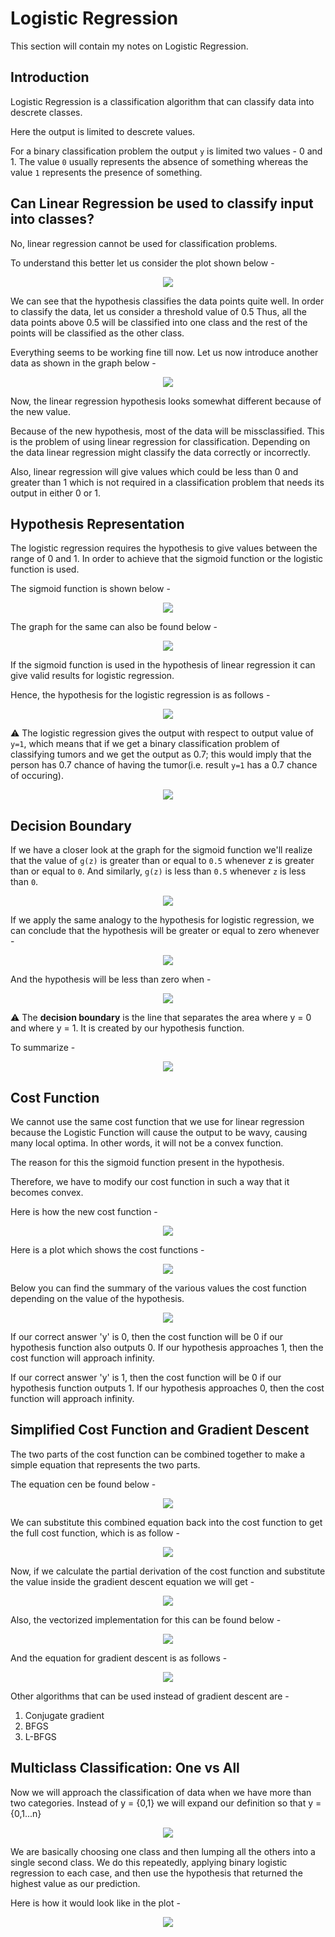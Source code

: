 # Logistic Regression

This section will contain my notes on Logistic Regression. 

## Introduction

Logistic Regression is a classification algorithm that can classify data into descrete classes. 

Here the output is limited to descrete values. 

For a binary classification problem the output ```y``` is limited two values - 0 and 1. The value ```0``` usually represents the absence of something whereas the value ```1``` represents the presence of something. 

## Can Linear Regression be used to classify input into classes?

No, linear regression cannot be used for classification problems. 

To understand this better let us consider the plot shown below - 

<p align="center"><img src ="images/graph-1.png"/>

We can see that the hypothesis classifies the data points quite well. In order to classify the data, let us consider a threshold value of 0.5
Thus, all the data points above 0.5 will be classified into one class and the rest of the points will be classified as the other class.

Everything seems to be working fine till now. Let us now introduce another data as shown in the graph below -

<p align="center"><img src ="images/graph-2.png"/>

Now, the linear regression hypothesis looks somewhat different because of the new value.  

Because of the new hypothesis, most of the data will be missclassified. This is the problem of using linear regression for classification. Depending on the data linear regression might classify the data correctly or incorrectly.

Also, linear regression will give values which could be less than 0 and greater than 1 which is not required in a classification problem that needs its output in either 0 or 1. 

## Hypothesis Representation

The logistic regression requires the hypothesis to give values between the range of 0 and 1. In order to achieve that the sigmoid function or the logistic function is used.

The sigmoid function is shown below - 

<p align="center"><img src ="images/sigmoid.jpg"/>

The graph for the same can also be found below - 

<p align="center"><img src ="images/sigmoid.png"/>

If the sigmoid function is used in the hypothesis of linear regression it can give valid results for logistic regression. 

Hence, the hypothesis for the logistic regression is as follows - 

<p align="center"><img src ="images/hypothesis.jpg"/>

:warning: The logistic regression gives the output with respect to output value of ```y=1```, which means that if we get a binary classification problem of classifying tumors and we get the output as 0.7; this would imply that the person has 0.7 chance of having the tumor(i.e. result ```y=1``` has a 0.7 chance of occuring).

<p align="center"><img src ="images/probability.png"/>

## Decision Boundary

If we have a closer look at the graph for the sigmoid function we'll realize that the value of ```g(z)``` is greater than or equal to ```0.5``` whenever z is greater than or equal to ```0```. And similarly, ```g(z)``` is less than ```0.5``` whenever ```z``` is less than ```0```. 

<p align="center"><img src ="images/comparision-3.png"/>

If we apply the same analogy to the hypothesis for logistic regression, we can conclude that the hypothesis will be greater or equal to zero whenever - 

<p align="center"><img src ="images/comparision-1.jpg"/>

And the hypothesis will be less than zero when -

<p align="center"><img src ="images/comparision-2.jpg"/>

:warning: The **decision boundary** is the line that separates the area where y = 0 and where y = 1. It is created by our hypothesis function.

To summarize - 

<p align="center"><img src ="images/summary-1.png"/>

## Cost Function

We cannot use the same cost function that we use for linear regression because the Logistic Function will cause the output to be wavy, causing many local optima. In other words, it will not be a convex function.

The reason for this the sigmoid function present in the hypothesis. 

Therefore, we have to modify our cost function in such a way that it becomes convex. 

Here is how the new cost function - 

<p align="center"><img src ="images/cost-function.png"/>

Here is a plot which shows the cost functions - 

<p align="center"><img src ="images/plot-of-cost-functions.png"/>

Below you can find the summary of the various values the cost function depending on the value of the hypothesis. 

<p align="center"><img src ="images/cost-function-info.png"/>

If our correct answer 'y' is 0, then the cost function will be 0 if our hypothesis function also outputs 0. If our hypothesis approaches 1, then the cost function will approach infinity.

If our correct answer 'y' is 1, then the cost function will be 0 if our hypothesis function outputs 1. If our hypothesis approaches 0, then the cost function will approach infinity.

## Simplified Cost Function and Gradient Descent

The two parts of the cost function can be combined together to make a simple equation that represents the two parts. 

The equation cen be found below - 

<p align="center"><img src ="images/combined-cost-function.png"/>

We can substitute this combined equation back into the cost function to get the full cost function, which is as follow - 

<p align="center"><img src ="images/complete-cost-function.png">

Now, if we calculate the partial derivation of the cost function and substitute the value inside the gradient descent equation we will get -

<p align="center"><img src ="images/derivation-cost.png">

Also, the vectorized implementation for this can be found below - 

<p align="center"><img src ="images/vectorized-implementation.png">

And the equation for gradient descent is as follows - 

<p align="center"><img src ="images/gradient-vector.png">

Other algorithms that can be used instead of gradient descent are - 

1.  Conjugate gradient
1.  BFGS
1.  L-BFGS

## Multiclass Classification: One vs All

Now we will approach the classification of data when we have more than two categories. Instead of y = {0,1} we will expand our definition so that y = {0,1...n}

<p align="center"><img src ="images/multiclass-classification.png">

We are basically choosing one class and then lumping all the others into a single second class. We do this repeatedly, applying binary logistic regression to each case, and then use the hypothesis that returned the highest value as our prediction.

Here is how it would look like in the plot - 

<p align="center"><img src ="images/multiclass-plot.png">

